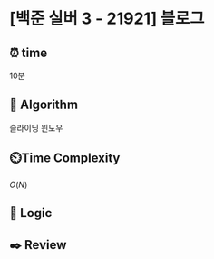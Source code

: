 # [백준 실버 3 - 21921] 블로그

## ⏰  **time**
10분


## :pushpin: **Algorithm**
슬라이딩 윈도우

## ⏲️**Time Complexity**
$O(N)$

## :round_pushpin: **Logic**


## :black_nib: **Review**
